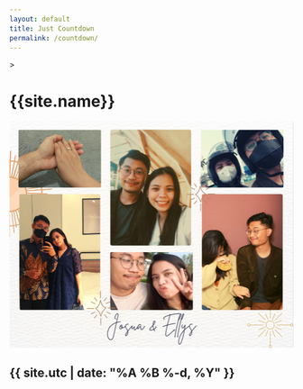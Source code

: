 ```yaml
---
layout: default
title: Just Countdown
permalink: /countdown/
---
```



<script type="text/javascript" src="/scripts/jquery-1.11.3.min.js"></script>
<script type="text/javascript" src="/scripts/jquery.plugin.min.js"></script>
<script type="text/javascript" src="/scripts/jquery.countdown.min.js"></script>
<link rel="stylesheet" href="/assets/css/jquery.countdown.css">
<link href='//fonts.googleapis.com/css?family=Open+Sans:400,700,800' rel='stylesheet' type='text/css'>>
<link href="assets/css/bootstrap.min.css" rel="stylesheet">


<div class="row">
    <div class="col-sm-12 text-center">
		<h1 class="background-highlight">{{site.name}}</h1>
	    <a href="{{site.externalLink}}"><img src="/assets/img/countdown.png"/></a>
    </div>
</div> 

<div class="row">
    <div class="col-sm-8 col-sm-offset-2 text-center"><div id="defaultCountdown"></div></div>
</div>

<div class="row">
    <div class="col-sm-12 text-center">
        <h2 class="background-highlight">{{ site.utc | date: "%A %B %-d, %Y" }}</h2>
    </div>
</div>

<script>
    var dday = new Date();
    dday = new Date("{{site.utc}}");
    $('#defaultCountdown').countdown({until: dday});
    $('#year').text(dday.getFullYear());
</script>